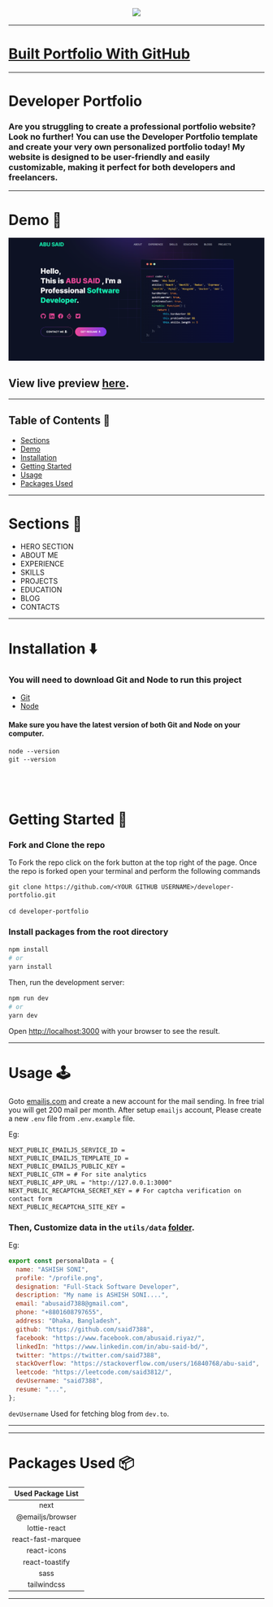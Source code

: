 <p align="center" width="100%">
    <img height="100" src="https://github.com/said7388/developer-portfolio/assets/77630868/c0064908-cd5f-4751-a77c-eba90a62b55c">
</p>

---
# [Built Portfolio With GitHub ](https://github.com/said7388/github-portfolio)

---

# Developer Portfolio

### Are you struggling to create a professional portfolio website? Look no further! You can use the Developer Portfolio template and create your very own personalized portfolio today! My website is designed to be user-friendly and easily customizable, making it perfect for both developers and freelancers.

---

# Demo :movie_camera:

![](./public/image/screen.png)

## View live preview [here](https://abusaid.netlify.app/).

---

## Table of Contents :scroll:

- [Sections](#sections-bookmark)
- [Demo](#demo-movie_camera)
- [Installation](#installation-arrow_down)
- [Getting Started](#getting-started-dart)
- [Usage](#usage-joystick)
- [Packages Used](#packages-used-package)

---

# Sections :bookmark:

- HERO SECTION
- ABOUT ME
- EXPERIENCE
- SKILLS
- PROJECTS
- EDUCATION
- BLOG
- CONTACTS

---

# Installation :arrow_down:

### You will need to download Git and Node to run this project

- [Git](https://git-scm.com/downloads)
- [Node](https://nodejs.org/en/download/)

#### Make sure you have the latest version of both Git and Node on your computer.

```
node --version
git --version
```

## <br />

# Getting Started :dart:

### Fork and Clone the repo

To Fork the repo click on the fork button at the top right of the page. Once the repo is forked open your terminal and perform the following commands

```
git clone https://github.com/<YOUR GITHUB USERNAME>/developer-portfolio.git

cd developer-portfolio
```

### Install packages from the root directory

```bash
npm install
# or
yarn install
```

Then, run the development server:

```bash
npm run dev
# or
yarn dev
```

Open [http://localhost:3000](http://localhost:3000) with your browser to see the result.

---

# Usage :joystick:

Goto [emailjs.com](https://www.emailjs.com/) and create a new account for the mail sending. In free trial you will get 200 mail per month. After setup `emailjs` account, Please create a new `.env` file from `.env.example` file.

Eg:

```env
NEXT_PUBLIC_EMAILJS_SERVICE_ID =
NEXT_PUBLIC_EMAILJS_TEMPLATE_ID =
NEXT_PUBLIC_EMAILJS_PUBLIC_KEY =
NEXT_PUBLIC_GTM = # For site analytics
NEXT_PUBLIC_APP_URL = "http://127.0.0.1:3000"
NEXT_PUBLIC_RECAPTCHA_SECRET_KEY = # For captcha verification on contact form
NEXT_PUBLIC_RECAPTCHA_SITE_KEY =
```

### Then, Customize data in the `utils/data` [folder](https://github.com/said7388/developer-portfolio/tree/main/utils/data).

Eg:

```javascript
export const personalData = {
  name: "ASHISH SONI",
  profile: "/profile.png",
  designation: "Full-Stack Software Developer",
  description: "My name is ASHISH SONI....",
  email: "abusaid7388@gmail.com",
  phone: "+8801608797655",
  address: "Dhaka, Bangladesh",
  github: "https://github.com/said7388",
  facebook: "https://www.facebook.com/abusaid.riyaz/",
  linkedIn: "https://www.linkedin.com/in/abu-said-bd/",
  twitter: "https://twitter.com/said7388",
  stackOverflow: "https://stackoverflow.com/users/16840768/abu-said",
  leetcode: "https://leetcode.com/said3812/",
  devUsername: "said7388",
  resume: "...",
};
```

`devUsername` Used for fetching blog from `dev.to`.

---

---

# Packages Used :package:

| Used Package List  |
| :----------------: |
|        next        |
|  @emailjs/browser  |
|    lottie-react    |
| react-fast-marquee |
|    react-icons     |
|   react-toastify   |
|        sass        |
|    tailwindcss     |

---
